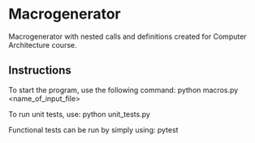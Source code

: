 # Macrogenerator
Macrogenerator with nested calls and definitions created for Computer Architecture course.
## Instructions
To start the program, use the following command: 
python macros.py <name_of_input_file>

To run unit tests, use:
python unit_tests.py

Functional tests can be run by simply using:
pytest
